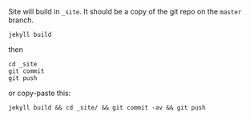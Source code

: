 Site will build in `_site`. It should be a copy of the git repo on the `master` branch.

    jekyll build

then

    cd _site
    git commit
    git push

or copy-paste this:

    jekyll build && cd _site/ && git commit -av && git push
